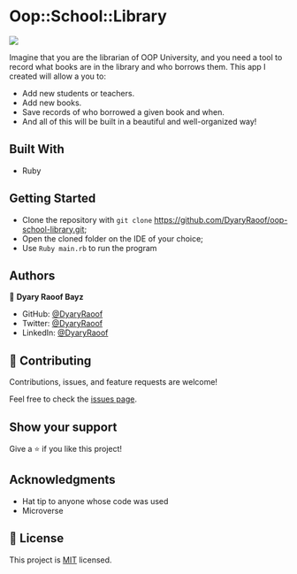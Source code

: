 # Oop::School::Library

![](https://img.shields.io/badge/Microverse-blueviolet)

Imagine that you are the librarian of OOP University, and you need a tool to record what books are in the library and who borrows them. This app I created will allow a you to:

- Add new students or teachers.
- Add new books.
- Save records of who borrowed a given book and when.
- And all of this will be built in a beautiful and well-organized way!

## Built With

- Ruby

## Getting Started

- Clone the repository with `git clone` https://github.com/DyaryRaoof/oop-school-library.git;
- Open the cloned folder on the IDE of your choice;
- Use `Ruby main.rb` to run the program
## Authors

👤 **Dyary Raoof Bayz**

- GitHub: [@DyaryRaoof](https://github.com/DyaryRaoof)
- Twitter: [@DyaryRaoof](https://twitter.com/DyaryRaoof)
- LinkedIn: [@DyaryRaoof](https://linkedin.com/in/DyaryRaoof)

## 🤝 Contributing

Contributions, issues, and feature requests are welcome!

Feel free to check the [issues page](../../issues/).

## Show your support

Give a ⭐️ if you like this project!

## Acknowledgments

- Hat tip to anyone whose code was used
- Microverse

## 📝 License

This project is [MIT](./MIT.md) licensed.
